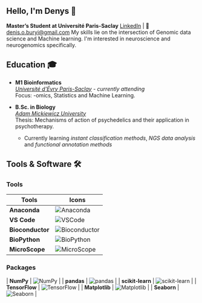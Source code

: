 ## Hello, I'm Denys 👋
**Master’s Student at Université Paris-Saclay**
[LinkedIn](https://linkedin.com/in/DenysBuryi) | 📧 denis.o.buryi@gmail.com
My skills lie on the intersection of Genomic data science and Machine learning. I'm interested in neuroscience and neurogenomics specifically. 

## Education 🎓
- **M1 Bioinformatics**  
  *[Université d'Évry Paris-Saclay](https://www.universite-paris-saclay.fr/) - currently attending*  
  Focus: -omics, Statistics and Machine Learning.
- **B.Sc. in Biology**  
  *[Adam Mickiewicz University](https://amu.edu.pl/en)*  
  Thesis: Mechanisms of action of psychedelics and their application in psychotherapy.

  - Currently learning *instant classification methods*, *NGS data analysis* and *functional annotation methods*
 
## Tools & Software 🛠️

### Tools
| **Tools**        | **Icons**                                                                                       |
|-------------------|------------------------------------------------------------------------------------------------|
| **Anaconda**      | ![Anaconda](https://img.shields.io/badge/-Anaconda-44A833?logo=anaconda&logoColor=white)       |
| **VS Code**       | ![VSCode](https://img.shields.io/badge/-VSCode-007ACC?logo=visual-studio-code&logoColor=white) |
| **Bioconductor**  | ![Bioconductor](https://img.shields.io/badge/-Bioconductor-3670A0?logo=r&logoColor=white)      |
| **BioPython**     | ![BioPython](https://img.shields.io/badge/-BioPython-FF5733?logo=python&logoColor=white)       |
| **MicroScope**    | ![MicroScope](https://img.shields.io/badge/-MicroScope-4C8CBF?style=flat)                      |

### Packages

| **NumPy**         | ![NumPy](https://img.shields.io/badge/-NumPy-013243?logo=numpy&logoColor=white)                |
| **pandas**        | ![pandas](https://img.shields.io/badge/-pandas-150458?logo=pandas&logoColor=white)             |
| **scikit-learn**  | ![scikit-learn](https://img.shields.io/badge/-scikit--learn-F7931E?logo=scikit-learn&logoColor=white) |
| **TensorFlow**    | ![TensorFlow](https://img.shields.io/badge/-TensorFlow-FF6F00?logo=tensorflow&logoColor=white)  |
| **Matplotlib**    | ![Matplotlib](https://img.shields.io/badge/-Matplotlib-11557C?logoColor=white)                 |
| **Seaborn**       | ![Seaborn](https://img.shields.io/badge/-Seaborn-6E96F5?logoColor=white)                       |
<!--
**shalenyjlemko/shalenyjlemko** is a ✨ _special_ ✨ repository because its `README.md` (this file) appears on your GitHub profile.

Here are some ideas to get you started:

- 🔭 I’m currently working on ...
- 🌱 I’m currently learning ...
- 👯 I’m looking to collaborate on ...
- 🤔 I’m looking for help with ...
- 💬 Ask me about ...
- 📫 How to reach me: ...
- 😄 Pronouns: ...
- ⚡ Fun fact: ...
-->
